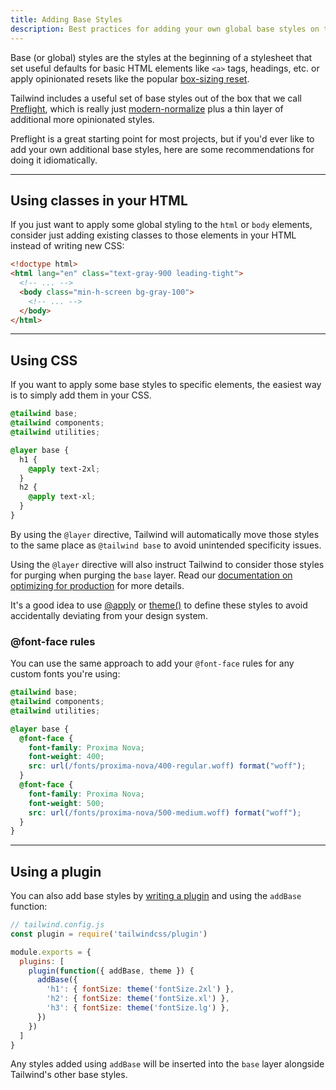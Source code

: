 ```yaml
---
title: Adding Base Styles
description: Best practices for adding your own global base styles on top of Tailwind.
---
```


Base (or global) styles are the styles at the beginning of a stylesheet that set useful defaults for basic HTML elements like `<a>` tags, headings, etc. or apply opinionated resets like the popular [box-sizing reset](https://www.paulirish.com/2012/box-sizing-border-box-ftw/).

Tailwind includes a useful set of base styles out of the box that we call [Preflight](https://tailwindcss.com/docs/preflight), which is really just [modern-normalize](https://github.com/sindresorhus/modern-normalize) plus a thin layer of additional more opinionated styles.

Preflight is a great starting point for most projects, but if you'd ever like to add your own additional base styles, here are some recommendations for doing it idiomatically.

---

## Using classes in your HTML

If you just want to apply some global styling to the `html` or `body` elements, consider just adding existing classes to those elements in your HTML instead of writing new CSS:

```html
<!doctype html>
<html lang="en" class="text-gray-900 leading-tight">
  <!-- ... -->
  <body class="min-h-screen bg-gray-100">
    <!-- ... -->
  </body>
</html>
```

---

## Using CSS

If you want to apply some base styles to specific elements, the easiest way is to simply add them in your CSS.

```css
@tailwind base;
@tailwind components;
@tailwind utilities;

@layer base {
  h1 {
    @apply text-2xl;
  }
  h2 {
    @apply text-xl;
  }
}
```

By using the `@layer` directive, Tailwind will automatically move those styles to the same place as `@tailwind base` to avoid unintended specificity issues.

Using the `@layer` directive will also instruct Tailwind to consider those styles for purging when purging the `base` layer. Read our [documentation on optimizing for production](/docs/optimizing-for-production) for more details.

It's a good idea to use [@apply](https://tailwindcss.com/docs/functions-and-directives) or [theme()](https://tailwindcss.com/docs/functions-and-directives) to define these styles to avoid accidentally deviating from your design system.

### @font-face rules

You can use the same approach to add your `@font-face` rules for any custom fonts you're using:

```css
@tailwind base;
@tailwind components;
@tailwind utilities;

@layer base {
  @font-face {
    font-family: Proxima Nova;
    font-weight: 400;
    src: url(/fonts/proxima-nova/400-regular.woff) format("woff");
  }
  @font-face {
    font-family: Proxima Nova;
    font-weight: 500;
    src: url(/fonts/proxima-nova/500-medium.woff) format("woff");
  }
}
```

---

## Using a plugin

You can also add base styles by [writing a plugin](https://tailwindcss.com/docs/plugins) and using the `addBase` function:

```js
// tailwind.config.js
const plugin = require('tailwindcss/plugin')

module.exports = {
  plugins: [
    plugin(function({ addBase, theme }) {
      addBase({
        'h1': { fontSize: theme('fontSize.2xl') },
        'h2': { fontSize: theme('fontSize.xl') },
        'h3': { fontSize: theme('fontSize.lg') },
      })
    })
  ]
}
```

Any styles added using `addBase` will be inserted into the `base` layer alongside Tailwind's other base styles.
